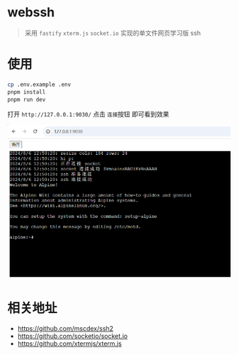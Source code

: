# webssh

> 采用 `fastify` `xterm.js` `socket.io` 实现的单文件网页学习版 ssh

# 使用

```bash
cp .env.example .env
pnpm install
pnpm run dev
```

打开 `http://127.0.0.1:9030/` 点击 `连接`按钮 即可看到效果

![示例图片](./example.png)

# 相关地址

- https://github.com/mscdex/ssh2
- https://github.com/socketio/socket.io
- https://github.com/xtermjs/xterm.js

